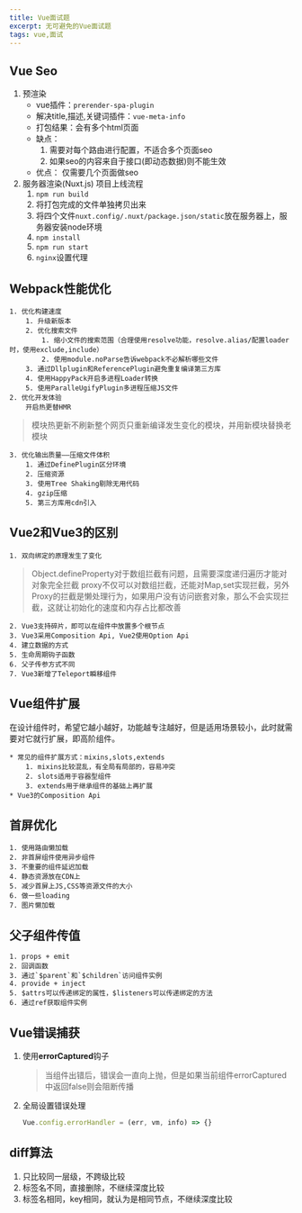 ```yaml
---
title: Vue面试题
excerpt: 无可避免的Vue面试题
tags: vue,面试
---
```


## Vue Seo
1. 预渲染
    * vue插件：`prerender-spa-plugin`
    * 解决title,描述,关键词插件：`vue-meta-info`
    * 打包结果：会有多个html页面
    * 缺点：
        1. 需要对每个路由进行配置，不适合多个页面seo
        2. 如果seo的内容来自于接口(即动态数据)则不能生效
    * 优点：
        仅需要几个页面做seo
2. 服务器渲染(Nuxt.js)
    项目上线流程
     1. `npm run build`
     2. 将打包完成的文件单独拷贝出来
     3. 将四个文件`nuxt.config/.nuxt/package.json/static`放在服务器上，服务器安装node环境
     4. `npm install`
     5. `npm run start`
     6. `nginx`设置代理

## Webpack性能优化
    1. 优化构建速度
        1. 升级新版本
        2. 优化搜索文件
            1. 缩小文件的搜索范围（合理使用resolve功能，resolve.alias/配置loader时，使用exclude,include）
            2. 使用module.noParse告诉webpack不必解析哪些文件
        3. 通过Dllplugin和ReferencePlugin避免重复编译第三方库
        4. 使用HappyPack开启多进程Loader转换
        5. 使用ParalleUgifyPlugin多进程压缩JS文件
    2. 优化开发体验
        开启热更替HMR
> 模块热更新不刷新整个网页只重新编译发生变化的模块，并用新模块替换老模块

    3. 优化输出质量——压缩文件体积
        1. 通过DefinePlugin区分环境
        2. 压缩资源
        3. 使用Tree Shaking剔除无用代码
        4. gzip压缩
        5. 第三方库用cdn引入

## Vue2和Vue3的区别
    1. 双向绑定的原理发生了变化
> Object.defineProperty对于数组拦截有问题，且需要深度递归遍历才能对对象完全拦截
        proxy不仅可以对数组拦截，还能对Map,set实现拦截，另外Proxy的拦截是懒处理行为，如果用户没有访问嵌套对象，那么不会实现拦截，这就让初始化的速度和内存占比都改善


    2. Vue3支持碎片，即可以在组件中放置多个根节点
    3. Vue3采用Composition Api, Vue2使用Option Api
    4. 建立数据的方式
    5. 生命周期钩子函数
    6. 父子传参方式不同
    7. Vue3新增了Teleport瞬移组件

## Vue组件扩展
在设计组件时，希望它越小越好，功能越专注越好，但是适用场景较小，此时就需要对它就行扩展，即高阶组件。

    * 常见的组件扩展方式：mixins,slots,extends
        1. mixins比较混乱，有全局有局部的，容易冲突
        2. slots适用于容器型组件
        3. extends用于继承组件的基础上再扩展
    * Vue3的Composition Api

## 首屏优化
    1. 使用路由懒加载
    2. 非首屏组件使用异步组件
    3. 不重要的组件延迟加载
    4. 静态资源放在CDN上
    5. 减少首屏上JS,CSS等资源文件的大小
    6. 做一些loading
    7. 图片懒加载

## 父子组件传值
    1. props + emit
    2. 回调函数
    3. 通过`$parent`和`$children`访问组件实例
    4. provide + inject
    5. $attrs可以传递绑定的属性，$listeners可以传递绑定的方法
    6. 通过ref获取组件实例

## Vue错误捕获

1. 使用**errorCaptured**钩子

    > 当组件出错后，错误会一直向上抛，但是如果当前组件errorCaptured中返回false则会阻断传播

2. 全局设置错误处理
    ```javascript
    Vue.config.errorHandler = (err, vm, info) => {}
    ```

## diff算法
1. 只比较同一层级，不跨级比较
2. 标签名不同，直接删除，不继续深度比较
3. 标签名相同，key相同，就认为是相同节点，不继续深度比较
